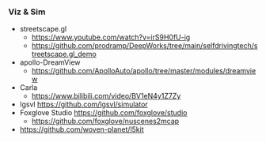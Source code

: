 <!--
 * @Author: Charmve yidazhang1@gmail.com
 * @Date: 2024-02-02 01:19:39
 * @LastEditors: Charmve yidazhang1@gmail.com
 * @LastEditTime: 2024-02-02 01:19:39
 * @FilePath: /OccNet-Course/viz/README.md
 * @Version: 1.0.1
 * @Blogs: charmve.blog.csdn.net
 * @GitHub: https://github.com/Charmve
 * @Description: 
 * 
 * Copyright (c) 2023 by Charmve, All Rights Reserved. 
 * Licensed under the MIT License.
-->

### Viz & Sim

- streetscape.gl
    - https://www.youtube.com/watch?v=irS9H0fU-ig
    - https://github.com/prodramp/DeepWorks/tree/main/selfdrivingtech/streetscape.gl_demo
- apollo-DreamView
    - https://github.com/ApolloAuto/apollo/tree/master/modules/dreamview
- Carla 
    - https://www.bilibili.com/video/BV1eN4y1Z7Zy
- lgsvl https://github.com/lgsvl/simulator
- Foxglove Studio https://github.com/foxglove/studio
    - https://github.com/foxglove/nuscenes2mcap
- https://github.com/woven-planet/l5kit
